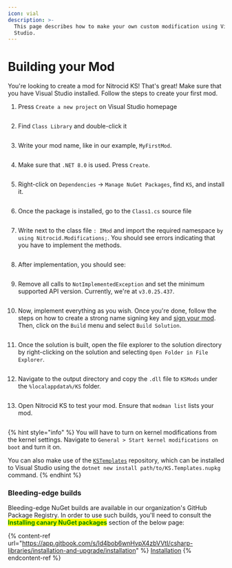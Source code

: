 ```yaml
---
icon: vial
description: >-
  This page describes how to make your own custom modification using Visual
  Studio.
---
```


# Building your Mod

You're looking to create a mod for Nitrocid KS! That's great! Make sure that you have Visual Studio installed. Follow the steps to create your first mod.

1.  Press `Create a new project` on Visual Studio homepage

    <figure><img src="../../../.gitbook/assets/077-modbuild.png" alt=""><figcaption></figcaption></figure>
2.  Find `Class Library` and double-click it

    <figure><img src="../../../.gitbook/assets/078-modbuild.png" alt=""><figcaption></figcaption></figure>
3.  Write your mod name, like in our example, `MyFirstMod`.

    <figure><img src="../../../.gitbook/assets/079-modbuild.png" alt=""><figcaption></figcaption></figure>
4.  Make sure that `.NET 8.0` is used. Press `Create`.

    <figure><img src="../../../.gitbook/assets/080-modbuild.png" alt=""><figcaption></figcaption></figure>
5.  Right-click on `Dependencies` -> `Manage NuGet Packages`, find `KS`, and install it.

    <figure><img src="../../../.gitbook/assets/081-modbuild.png" alt=""><figcaption></figcaption></figure>
6.  Once the package is installed, go to the `Class1.cs` source file

    <figure><img src="../../../.gitbook/assets/082-modbuild.png" alt=""><figcaption></figcaption></figure>
7.  Write next to the class file `: IMod` and import the required namespace `by using Nitrocid.Modifications;`. You should see errors indicating that you have to implement the methods.

    <figure><img src="../../../.gitbook/assets/083-modbuild.png" alt=""><figcaption></figcaption></figure>
8.  After implementation, you should see:

    <figure><img src="../../../.gitbook/assets/084-modbuild.png" alt=""><figcaption></figcaption></figure>
9.  Remove all calls to `NotImplementedException` and set the minimum supported API version. Currently, we're at `v3.0.25.437`.

    <figure><img src="../../../.gitbook/assets/085-modbuild.png" alt=""><figcaption></figcaption></figure>
10. Now, implement everything as you wish. Once you're done, follow the steps on how to create a strong name signing key and [sign your mod](https://learn.microsoft.com/en-us/dotnet/standard/assembly/sign-strong-name). Then, click on the `Build` menu and select `Build Solution`.

    <div align="left"><figure><img src="../../../.gitbook/assets/086-modbuild.png" alt=""><figcaption></figcaption></figure></div>
11. Once the solution is built, open the file explorer to the solution directory by right-clicking on the solution and selecting `Open Folder in File Explorer`.

    <div align="left"><figure><img src="../../../.gitbook/assets/087-modbuild.png" alt=""><figcaption></figcaption></figure></div>
12. Navigate to the output directory and copy the `.dll` file to `KSMods` under the `%localappdata%/KS` folder.

    <figure><img src="../../../.gitbook/assets/088-modbuild.png" alt=""><figcaption></figcaption></figure>
13. Open Nitrocid KS to test your mod. Ensure that `modman list` lists your mod.

    <figure><img src="../../../.gitbook/assets/089-modbuild.png" alt=""><figcaption></figcaption></figure>

{% hint style="info" %}
You will have to turn on kernel modifications from the kernel settings. Navigate to `General > Start kernel modifications on boot` and turn it on.

You can also make use of the [`KSTemplates`](https://github.com/Aptivi/KSTemplates) repository, which can be installed to Visual Studio using the `dotnet new install path/to/KS.Templates.nupkg` command.
{% endhint %}

### Bleeding-edge builds <a href="#bleeding-edge-builds" id="bleeding-edge-builds"></a>

Bleeding-edge NuGet builds are available in our organization's GitHub Package Registry. In order to use such builds, you'll need to consult the <mark style="color:green;">**Installing canary NuGet packages**</mark> section of the below page:

{% content-ref url="https://app.gitbook.com/s/Id4bob6wnHvpX4zbVVtI/csharp-libraries/installation-and-upgrade/installation" %}
[Installation](https://app.gitbook.com/s/Id4bob6wnHvpX4zbVVtI/csharp-libraries/installation-and-upgrade/installation)
{% endcontent-ref %}
